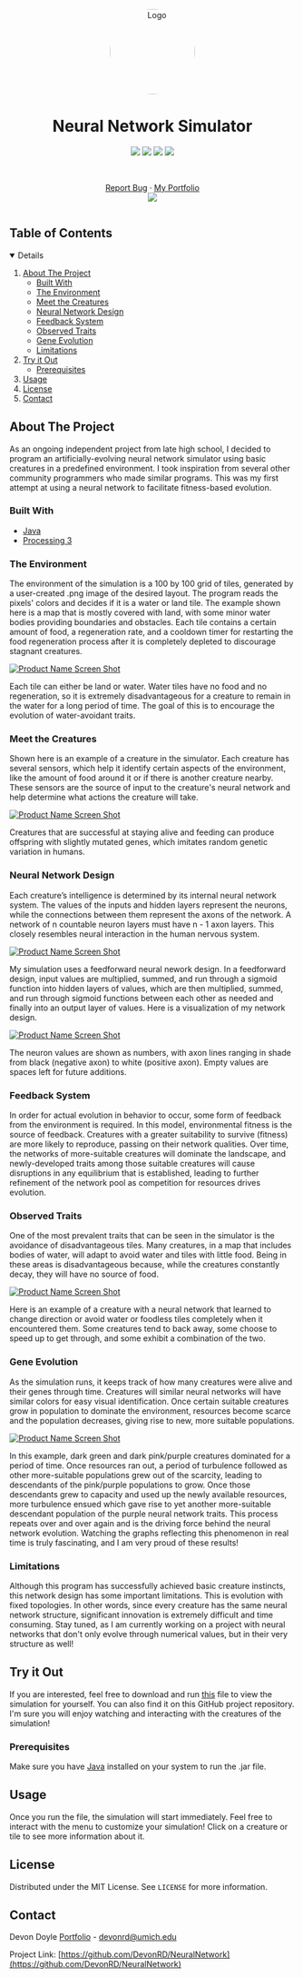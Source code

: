 <!-- PROJECT LOGO -->
<p align="center">
  <a href="https://devondoyle.com/"><img src="images/devon_suit.png" alt="Logo" width="150" height="150" style="border-radius:50%"></a>
  <h1 align="center">Neural Network Simulator</h1>
  <p align="center">
    <a href="https://github.com/DevonRD/NeuralNetwork/network/members"><img src="https://img.shields.io/github/forks/DevonRD/NeuralNetwork?style=for-the-badge"></img></a>
    <a href="https://github.com/DevonRD/NeuralNetwork/stargazers"><img src="https://img.shields.io/github/stars/DevonRD/NeuralNetwork?style=for-the-badge"></img></a>
    <a href="https://github.com/DevonRD/NeuralNetwork/issues"><img src="https://img.shields.io/github/issues/DevonRD/NeuralNetwork?style=for-the-badge"></img></a>
    <a href="https://github.com/DevonRD/NeuralNetwork/blob/master/LICENSE"><img src="https://img.shields.io/github/license/DevonRD/NeuralNetwork?style=for-the-badge"></img></a>
  </p>
  <br>
  <p align="center">
    <a href="https://github.com/DevonRD/NeuralNetwork/issues">Report Bug</a>
    ·
    <a href="https://devondoyle.com/">My Portfolio</a>
	<br>
    <a href="https://linkedin.com/in/devon-doyle/"><img src="https://img.shields.io/badge/-LinkedIn-black.svg?style=for-the-badge&logo=linkedin&colorB=555"></img></a>
  </p>
</p>

<!-- TABLE OF CONTENTS -->
<h2 style="display: inline-block">Table of Contents</h2>
<details open="open">
  <ol>
    <li>
      <a href="#about-the-project">About The Project</a>
      <ul>
        <li><a href="#built-with">Built With</a></li>
		<li><a href="#the-environment">The Environment</a></li>
		<li><a href="#meet-the-creatures">Meet the Creatures</a></li>
		<li><a href="#neural-network-design">Neural Network Design</a></li>
		<li><a href="#feedback-system">Feedback System</a></li>
		<li><a href="#observed-traits">Observed Traits</a></li>
		<li><a href="#gene-evolution">Gene Evolution</a></li>
		<li><a href="#limitations">Limitations</a></li>
      </ul>
    </li>
    <li>
      <a href="#try-it-out">Try it Out</a>
      <ul>
        <li><a href="#prerequisites">Prerequisites</a></li>
      </ul>
    </li>
    <li><a href="#usage">Usage</a></li>
    <li><a href="#license">License</a></li>
    <li><a href="#contact">Contact</a></li>
  </ol>
</details>

<!-- ABOUT THE PROJECT -->
## About The Project

As an ongoing independent project from late high school, I decided to program an artificially-evolving 
neural network simulator using basic creatures in a predefined environment. I took inspiration from 
several other community programmers who made similar programs. This was my first attempt at using a 
neural network to facilitate fitness-based evolution.

### Built With

* [Java](https://www.java.com/en/)
* [Processing 3](https://processing.org/)

### The Environment

The environment of the simulation is a 100 by 100 grid of tiles, generated by a user-created .png image 
of the desired layout. The program reads the pixels' colors and decides if it is a water or land tile. 
The example shown here is a map that is mostly covered with land, with some minor water bodies providing 
boundaries and obstacles. Each tile contains a certain amount of food, a regeneration rate, and a cooldown 
timer for restarting the food regeneration process after it is completely depleted to discourage stagnant 
creatures.

[![Product Name Screen Shot][environment-image]]()

Each tile can either be land or water. Water tiles have no food and no regeneration, so it is extremely 
disadvantageous for a creature to remain in the water for a long period of time. The goal of this is to 
encourage the evolution of water-avoidant traits.

### Meet the Creatures

Shown here is an example of a creature in the simulator. Each creature has several sensors, which help 
it identify certain aspects of the environment, like the amount of food around it or if there is another 
creature nearby. These sensors are the source of input to the creature's neural network and help determine 
what actions the creature will take.

[![Product Name Screen Shot][creature-image]]()

Creatures that are successful at staying alive and feeding can produce offspring with slightly mutated 
genes, which imitates random genetic variation in humans.

### Neural Network Design

Each creature’s intelligence is determined by its internal neural network system. The values of the inputs 
and hidden layers represent the neurons, while the connections between them represent the axons of the network. 
A network of n countable neuron layers must have n - 1 axon layers. This closely resembles neural interaction 
in the human nervous system.

[![Product Name Screen Shot][neuron-image]]()

My simulation uses a feedforward neural nework design. In a feedforward design, input values are multiplied, 
summed, and run through a sigmoid function into hidden layers of values, which are then multiplied, summed, 
and run through sigmoid functions between each other as needed and finally into an output layer of values.
Here is a visualization of my network design.

[![Product Name Screen Shot][neuralnet-image]]()

The neuron values are shown as numbers, with axon lines ranging in shade from black (negative axon) to white 
(positive axon). Empty values are spaces left for future additions.

### Feedback System

In order for actual evolution in behavior to occur, some form of feedback from the environment is required. 
In this model, environmental fitness is the source of feedback. Creatures with a greater suitability to survive 
(fitness) are more likely to reproduce, passing on their network qualities. Over time, the networks of 
more-suitable creatures will dominate the landscape, and newly-developed traits among those suitable creatures 
will cause disruptions in any equilibrium that is established, leading to further refinement of the network 
pool as competition for resources drives evolution.

### Observed Traits

One of the most prevalent traits that can be seen in the simulator is the avoidance of disadvantageous tiles. 
Many creatures, in a map that includes bodies of water, will adapt to avoid water and tiles with little food. 
Being in these areas is disadvantageous because, while the creatures constantly decay, they will have no 
source of food.

[![Product Name Screen Shot][trait-image]]()

Here is an example of a creature with a neural network that learned to change direction or avoid water or 
foodless tiles completely when it encountered them. Some creatures tend to back away, some choose to speed 
up to get through, and some exhibit a combination of the two.

### Gene Evolution

As the simulation runs, it keeps track of how many creatures were alive and their genes through time. 
Creatures will similar neural networks will have similar colors for easy visual identification. Once certain 
suitable creatures grow in population to dominate the environment, resources become scarce and the population 
decreases, giving rise to new, more suitable populations.

[![Product Name Screen Shot][timeline-image]]()

In this example, dark green and dark pink/purple creatures dominated for a period of time. Once resources 
ran out, a period of turbulence followed as other more-suitable populations grew out of the scarcity, leading 
to descendants of the pink/purple populations to grow. Once those descendants grew to capacity and used up the 
newly available resources, more turbulence ensued which gave rise to yet another more-suitable descendant 
population of the purple neural network traits. This process repeats over and over again and is the driving 
force behind the neural network evolution. Watching the graphs reflecting this phenomenon in real time is truly 
fascinating, and I am very proud of these results!

### Limitations

Although this program has successfully achieved basic creature instincts, this network design has some important 
limitations. This is evolution with fixed topologies. In other words, since every creature has the same neural 
network structure, significant innovation is extremely difficult and time consuming. Stay tuned, as I am currently 
working on a project with neural networks that don't only evolve through numerical values, but in their very 
structure as well!

<!-- GETTING STARTED -->
## Try it Out

If you are interested, feel free to download and run [this][download-jar] file to view the simulation for yourself. 
You can also find it on this GitHub project repository. I'm sure you will enjoy watching and interacting with 
the creatures of the simulation!

### Prerequisites

Make sure you have [Java](https://www.java.com/en/download/) installed on your system to run the .jar file.

<!-- USAGE EXAMPLES -->
## Usage

Once you run the file, the simulation will start immediately. Feel free to interact with the menu
to customize your simulation! Click on a creature or tile to see more information about it.

<!-- LICENSE -->
## License

Distributed under the MIT License. See `LICENSE` for more information.

<!-- CONTACT -->
## Contact

Devon Doyle [Portfolio](https://devondoyle.com/) - devonrd@umich.edu

Project Link: [https://github.com/DevonRD/NeuralNetwork](https://github.com/DevonRD/NeuralNetwork)

<!-- MARKDOWN LINKS & IMAGES -->
[forks-shield]: https://img.shields.io/github/forks/DevonRD/NeuralNetwork
[forks-url]: https://github.com/DevonRD/NeuralNetwork/network/members
[stars-shield]: https://img.shields.io/github/stars/DevonRD/NeuralNetwork?style=for-the-badge
[stars-url]: https://github.com/DevonRD/NeuralNetwork/stargazers
[issues-shield]: https://img.shields.io/github/issues/DevonRD/NeuralNetwork
[issues-url]: https://github.com/DevonRD/NeuralNetwork/issues
[license-shield]: https://img.shields.io/github/license/DevonRD/NeuralNetwork
[license-url]: https://github.com/DevonRD/NeuralNetwork/blob/master/LICENSE
[linkedin-shield]: https://img.shields.io/badge/-LinkedIn-black.svg?style=for-the-badge&logo=linkedin&colorB=555
[linkedin-url]: https://linkedin.com/in/devon-doyle/
[environment-image]: images/map.PNG
[creature-image]: images/creature.PNG
[neuron-image]: images/neuron-illustration.jpg
[neuralnet-image]: images/neural_net.PNG
[trait-image]: images/avoid_water.gif
[timeline-image]: images/timeline.PNG
[download-jar]: https://github.com/DevonRD/NeuralNetwork/blob/master/NeuralNetLatest.jar